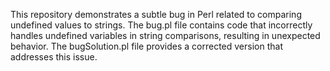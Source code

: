 This repository demonstrates a subtle bug in Perl related to comparing undefined values to strings. The bug.pl file contains code that incorrectly handles undefined variables in string comparisons, resulting in unexpected behavior. The bugSolution.pl file provides a corrected version that addresses this issue.